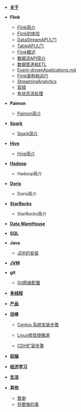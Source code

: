 - [**关于**](./article/life/关于.md)
- **Flink**
    - [Flink简介](article/flink/Flink简介.md)
    - [Flink初体验](article/flink/Flink初尝试.md)
    - [DataStreamAPI入门](article/flink/DataStream入门.md)
    - [TableAPI入门](article/flink/TableAPI入门.md)
    - [Flink概述](article/flink/Flink概述.md)
    - [数据流API简介](article/flink/StreamAPI简介.md)
    - [数据管道和ETL](article/flink/数据管道和ETL.md)
    - [Event-drivenApplications.md](article/flink/Event-drivenApplications.md)
    - [Flink架构和运行](article/flink/Flink架构和运行.md)
    - [StreamingAnalytics](article/flink/StreamingAnalytics.md)
    - [容错](article/flink/容错.md)
    - [有状态流处理](article/flink/有状态流处理.md)
- **Paimon**
    - [Paimon简介](article/paimon/paimon简介.md)
- [**Spark**](article/spark/spark.md)
    - [Spark简介](article/spark/spark简介.md)
- [**Hive**](article/hive/hive.md)
    - [Hive简介](article/hive/hive简介.md)
- [**Hadoop**](article/hadoop/hadoop.md)
    - Hadoop简介
- [**Doris**](article/doris/doris.md)
    - Doris简介 
- [**StarRocks**](article/starrocks/starrocks.md)
    - StarRocks简介
- [**Data WareHouse**](article/warehouse/warehouse.md)
- [**SQL**](article/sql/sql.md)
- **Java**
  - [JDK的安装](article/java/JDK的安装.md)
- [**JVM**](article/jvm/jvm.md)
- **git**
  - [Git网络配置](article/git/Git网络配置.md)
- [**多线程**](article/多线程/并发.md)
- [**产品**](article/产品/产品.md)
- **运维**
  - [Centos 系统安装步骤](article/运维/Centos系统安装步骤.md)
  - [Linux修改镜像源](article/运维/Linux修改镜像源.md)

  - [CDH扩容步骤](article/运维/CDH扩容步骤.md)
- [**前端**](article/前端/前端.md)
- [**经济学习**](article/经济学习/经济学习.md)
- [**生活**](article/生活/生活.md)
- **其他**

  - [致谢](article/other/致谢.md)
  - [将要做的事](article/other/将要做的事.md)